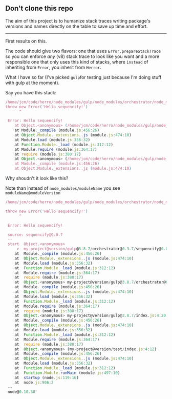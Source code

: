 ## Don't clone this repo


The aim of this project is to humanize stack traces writing package's versions and names directly on the table to save up time and effort.

<hr>

First results on this.

The code should give two flavors: one that uses `Error.prepareStackTrace` so you can enforce *any* (v8) stack trace to look like you want and a more responsible one that only uses this kind of stacks, where `instead` of inheriting from `Error`, you inherit from `Herror`.

What I have so far (I've picked `gulp`for testing just because I'm doing stuff with gulp at the moment).

Say you have this stack:
```js
/home/jcm/code/herro/node_modules/gulp/node_modules/orchestrator/node_modules/sequencify/index.js:3
throw new Error('Hello sequencify!')
      ^

 Error: Hello sequencify!
    at Object.<anonymous> (/home/jcm/code/herro/node_modules/gulp/node_modules/orchestrator/node_modules/sequencify/index.js:3:7)
    at Module._compile (module.js:456:26)
    at Object.Module._extensions..js (module.js:474:10)
    at Module.load (module.js:356:32)
    at Function.Module._load (module.js:312:12)
    at Module.require (module.js:364:17)
    at require (module.js:380:17)
    at Object.<anonymous> (/home/jcm/code/herro/node_modules/gulp/node_modules/orchestrator/index.js:156:36)
    at Module._compile (module.js:456:26)
    at Object.Module._extensions..js (module.js:474:10)
```

Why shoudn't it look like this?

Note than instead of `node_modules/moduleName` you see `moduleName@moduleVersion`

```js
/home/jcm/code/herro/node_modules/gulp/node_modules/orchestrator/node_modules/sequencify/index.js:3

throw new Error('Hello sequencify!')
      ^

 Error: Hello sequencify!

 source: sequencify@0.0.7
 --
 start  Object.<anonymous>
     >  my-project@version/gulp@3.8.7/orchestrator@0.3.7/sequencify@0.0.7/index.js:3:7
    at  Module._compile (module.js:456:26)
    at  Object.Module._extensions..js (module.js:474:10)
    at  Module.load (module.js:356:32)
    at  Function.Module._load (module.js:312:12)
    at  Module.require (module.js:364:17)
    at  require (module.js:380:17)
    at  Object.<anonymous> my-project@version/gulp@3.8.7/orchestrator@0.3.7/index.js:156:36
    at  Module._compile (module.js:456:26)
    at  Object.Module._extensions..js (module.js:474:10)
    at  Module.load (module.js:356:32)
    at  Function.Module._load (module.js:312:12)
    at  Module.require (module.js:364:17)
    at  require (module.js:380:17)
    at  Object.<anonymous> my-project@version/gulp@3.8.7/index.js:4:20
    at  Module._compile (module.js:456:26)
    at  Object.Module._extensions..js (module.js:474:10)
    at  Module.load (module.js:356:32)
    at  Function.Module._load (module.js:312:12)
    at  Module.require (module.js:364:17)
    at  require (module.js:380:17)
    at  Object.<anonymous> (my-project@version/test/index.js:4:12)
    at  Module._compile (module.js:456:26)
    at  Object.Module._extensions..js (module.js:474:10)
    at  Module.load (module.js:356:32)
    at  Function.Module._load (module.js:312:12)
    at  Function.Module.runMain (module.js:497:10)
    at  startup (node.js:119:16)
    at  node.js:906:3
 --
 node@0.10.30
```
